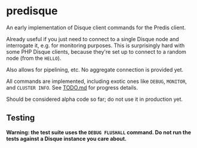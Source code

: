 # predisque

An early implementation of Disque client commands for the Predis client.

Already useful if you just need to connect to a single Disque node and interrogate
it, e.g. for monitoring purposes. This is surprisingly hard with some
PHP Disque clients, because they're set up to connect to a random node (from
the `HELLO`).

Also allows for pipelining, etc. No aggregate connection is provided yet.

All commands are implemented, including exotic ones like `DEBUG`, `MONITOR`, and `CLUSTER INFO`. See [TODO.md](TODO.md)
for progress details.

Should be considered alpha code so far; do not use it in production yet.

## Testing

**Warning: the test suite uses the `DEBUG FLUSHALL` command. Do not run the tests against a Disque instance you care
about.**
